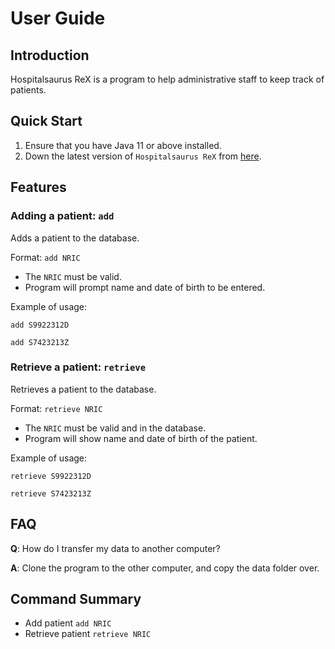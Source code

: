 # User Guide

## Introduction

Hospitalsaurus ReX is a program to help administrative staff to keep track of patients.

## Quick Start

1. Ensure that you have Java 11 or above installed.
1. Down the latest version of `Hospitalsaurus ReX` from [here](https://github.com/AY2021S1-CS2113-T16-4/tp).

## Features

### Adding a patient: `add`
Adds a patient to the database.

Format: `add NRIC`

* The `NRIC` must be valid.
* Program will prompt name and date of birth to be entered.

Example of usage: 

`add S9922312D`

`add S7423213Z`

### Retrieve a patient: `retrieve`
Retrieves a patient to the database.

Format: `retrieve NRIC`

* The `NRIC` must be valid and in the database.
* Program will show name and date of birth of the patient.

Example of usage:

`retrieve S9922312D`

`retrieve S7423213Z`

## FAQ

**Q**: How do I transfer my data to another computer? 

**A**: Clone the program to the other computer, and copy the data folder over.

## Command Summary

* Add patient `add NRIC`
* Retrieve patient `retrieve NRIC`